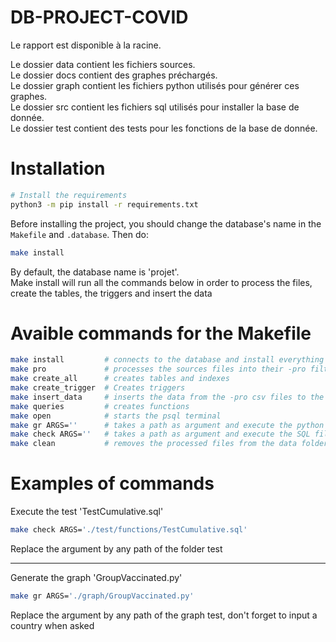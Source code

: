# DB-PROJECT-COVID

Le rapport est disponible à la racine.

Le dossier data contient les fichiers sources.   
Le dossier docs contient des graphes préchargés.  
Le dossier graph contient les fichiers python utilisés pour générer ces graphes.  
Le dossier src contient les fichiers sql utilisés pour installer la base de donnée.  
Le dossier test contient des tests pour les fonctions de la base de donnée.  

# Installation
```sh
# Install the requirements
python3 -m pip install -r requirements.txt
```

Before installing the project, you should change the database's name in the ```Makefile``` and ```.database```. Then do:
```sh
make install 
```
By default, the database name is 'projet'.  
Make install will run all the commands below in order to process the files, create the tables, the triggers and insert the data


# Avaible commands for the Makefile
```sh
make install         # connects to the database and install everything
make pro             # processes the sources files into their -pro filtered counter parts 
make create_all      # creates tables and indexes
make create_trigger  # Creates triggers 
make insert_data     # inserts the data from the -pro csv files to the database 
make queries         # creates functions
make open            # starts the psql terminal
make gr ARGS=''      # takes a path as argument and execute the python file at said path
make check ARGS=''   # takes a path as argument and execute the SQL file at said path
make clean           # removes the processed files from the data folder
``` 
     
# Examples of commands

Execute the test 'TestCumulative.sql'
```sh
make check ARGS='./test/functions/TestCumulative.sql'
```
Replace the argument by any path of the folder test

---

Generate the graph 'GroupVaccinated.py'
```sh
make gr ARGS='./graph/GroupVaccinated.py'
```
Replace the argument by any path of the graph test, don't forget to input a country when asked



